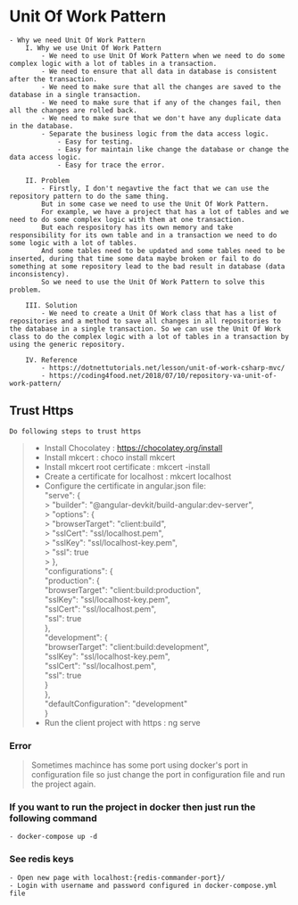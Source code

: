 # Unit Of Work Pattern

    - Why we need Unit Of Work Pattern
        I. Why we use Unit Of Work Pattern
            - We need to use Unit Of Work Pattern when we need to do some complex logic with a lot of tables in a transaction.
            - We need to ensure that all data in database is consistent after the transaction.
            - We need to make sure that all the changes are saved to the database in a single transaction.
            - We need to make sure that if any of the changes fail, then all the changes are rolled back.
            - We need to make sure that we don't have any duplicate data in the database.
            - Separate the business logic from the data access logic.
                - Easy for testing.
                - Easy for maintain like change the database or change the data access logic.
                - Easy for trace the error.

        II. Problem
            - Firstly, I don't negavtive the fact that we can use the repository pattern to do the same thing.
            But in some case we need to use the Unit Of Work Pattern.
            For example, we have a project that has a lot of tables and we need to do some complex logic with them at one transaction.
            But each respository has its own memory and take responsibility for its own table and in a transaction we need to do some logic with a lot of tables.
            And some tables need to be updated and some tables need to be inserted, during that time some data maybe broken or fail to do something at some repository lead to the bad result in database (data inconsistency).
            So we need to use the Unit Of Work Pattern to solve this problem.

        III. Solution
            - We need to create a Unit Of Work class that has a list of repositories and a method to save all changes in all repositories to the database in a single transaction. So we can use the Unit Of Work class to do the complex logic with a lot of tables in a transaction by using the generic repository.

        IV. Reference
            - https://dotnettutorials.net/lesson/unit-of-work-csharp-mvc/
            - https://coding4food.net/2018/07/10/repository-va-unit-of-work-pattern/

## Trust Https

    Do following steps to trust https

> - Install Chocolatey : https://chocolatey.org/install
> - Install mkcert : choco install mkcert
> - Install mkcert root certificate : mkcert -install
> - Create a certificate for localhost : mkcert localhost
> - Configure the certificate in angular.json file:
>   <br/>
>   "serve": { <br/>
    >   "builder": "@angular-devkit/build-angular:dev-server",<br/>
        >   "options": {<br/>
        >   "browserTarget": "client:build",<br/>
        >   "sslCert": "ssl/localhost.pem",<br/>
        >   "sslKey": "ssl/localhost-key.pem",<br/>
        >   "ssl": true<br/>
    >   },<br/>
>   "configurations": {<br/>
>   "production": {<br/>
>   "browserTarget": "client:build:production",<br/>
>   "sslKey": "ssl/localhost-key.pem",<br/>
>   "sslCert": "ssl/localhost.pem",<br/>
>   "ssl": true<br/>
>   },<br/>
>   "development": {<br/>
>   "browserTarget": "client:build:development",<br/>
>   "sslKey": "ssl/localhost-key.pem",<br/>
>   "sslCert": "ssl/localhost.pem",<br/>
>   "ssl": true<br/>
>   }<br/>
>   },<br/>
>   "defaultConfiguration": "development"<br/>
>   }<br/>
> - Run the client project with https : ng serve

### Error

> Sometimes machince has some port using docker's port in configuration file so just change the port in configuration file and run the project again.

### If you want to run the project in docker then just run the following command

    - docker-compose up -d

### See redis keys

    - Open new page with localhost:{redis-commander-port}/
    - Login with username and password configured in docker-compose.yml file
